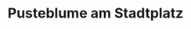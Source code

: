 ---
title: "Pusteblume am Stadtplatz"
url: /bad-duerkheim/pusteblume-am-stadtplatz/
shop: Blumen
---